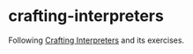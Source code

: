 # crafting-interpreters
Following [Crafting Interpreters](https://craftinginterpreters.com/) and its exercises.
